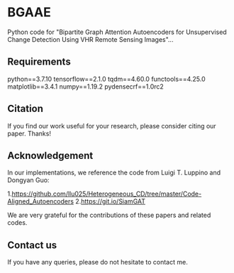 # BGAAE

Python code for "Bipartite Graph Attention Autoencoders for Unsupervised Change Detection Using VHR Remote Sensing Images"...

## Requirements

python==3.7.10
tensorflow==2.1.0
tqdm==4.60.0
functools==4.25.0
matplotlib==3.4.1
numpy==1.19.2
pydensecrf==1.0rc2	

## Citation
If you find our work useful for your research, please consider citing our paper. Thanks!


## Acknowledgement
In our implementations, we reference the code from Luigi T. Luppino and Dongyan Guo:

1.https://github.com/llu025/Heterogeneous_CD/tree/master/Code-Aligned_Autoencoders
2.https://git.io/SiamGAT

We are very grateful for the contributions of these papers and related codes.


## Contact us

If you have any queries, please do not hesitate to contact me.
